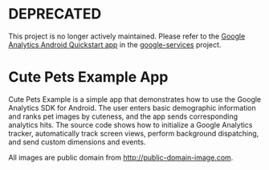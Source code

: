 # DEPRECATED

This project is no longer actively maintained.  Please refer to the [Google Analytics Android Quickstart app](https://github.com/googlesamples/google-services/tree/master/android/analytics) in the [google-services](https://github.com/googlesamples/google-services) project.

Cute Pets Example App
=====================

Cute Pets Example is a simple app that demonstrates how to use the Google Analytics SDK for Android.
The user enters basic demographic information and ranks pet images by cuteness, and the app sends
corresponding analytics hits. The source code shows how to initialize a Google Analytics
tracker, automatically track screen views, perform background dispatching, and send custom
dimensions and events.

All images are public domain from http://public-domain-image.com.
